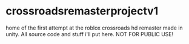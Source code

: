 # crossroadsremasterprojectv1
home of the first attempt at the roblox crossroads hd remaster made in unity.  All source code and stuff i'll put here.  NOT FOR PUBLIC USE!
